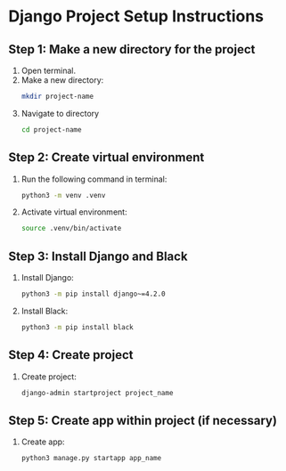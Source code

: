 # Django Project Setup Instructions

## Step 1: Make a new directory for the project

1. Open terminal.
2. Make a new directory:
   ```bash
   mkdir project-name
   ```
3. Navigate to directory
   ```bash
   cd project-name
   ```

## Step 2: Create virtual environment

1. Run the following command in terminal:
   ```bash
   python3 -m venv .venv
   ```
2. Activate virtual environment:
   ```bash
   source .venv/bin/activate
   ```

## Step 3: Install Django and Black

1. Install Django:
   ```bash
   python3 -m pip install django~=4.2.0
   ```
2. Install Black:
   ```bash
   python3 -m pip install black
   ```

## Step 4: Create project

1. Create project:
   ```bash
   django-admin startproject project_name
   ```

## Step 5: Create app within project (if necessary)

1. Create app:
   ```bash
   python3 manage.py startapp app_name
   ```
